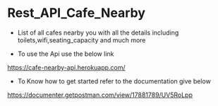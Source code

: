 # Rest_API_Cafe_Nearby

- List of all cafes nearby you with all the details including toilets,wifi,seating_capacity and much more

- To use the Api use the below link

https://cafe-nearby-api.herokuapp.com/

- To Know how to get started refer to the documentation give below

https://documenter.getpostman.com/view/17881789/UV5RoLpp
